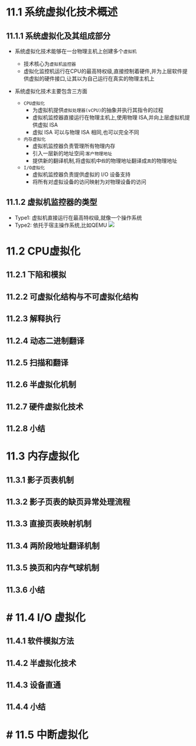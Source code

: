 # 11.1 系统虚拟化技术概述

## 11.1.1 系统虚拟化及其组成部分
- 系统虚拟化技术能够在一台物理主机上创建多个`虚拟机`
  - 技术核心为`虚拟机监控器`
  - 虚拟化监控机运行在CPU的最高特权级,直接控制着硬件,并为上层软件提供虚拟的硬件接口,让其以为自己运行在真实的物理主机上

- 系统虚拟化技术主要包含三方面
  - `CPU虚拟化`
    - 为虚拟机提供`虚拟处理器(vCPU)`的抽象并执行其指令的过程
    - 虚拟机监控器直接运行在物理主机上,使用物理 ISA,并向上层虚拟机提供虚拟 ISA
    - 虚拟 ISA 可以与物理 ISA 相同,也可以完全不同
  - `内存虚拟化`
    - 虚拟机监控器负责管理所有物理内存
    - 引入一层新的地址空间:`客户物理地址`
    - 提供新的翻译机制,将虚拟机中`假`的物理地址翻译成`真`的物理地址
  - `I/O虚拟化`
    - 虚拟机监控器负责提供虚拟的 I/O 设备支持
    - 将所有对虚拟设备的访问映射为对物理设备的访问

## 11.1.2 虚拟机监控器的类型
- Type1: 虚拟机直接运行在最高特权级,就像一个操作系统
- Type2: 依托于宿主操作系统,比如QEMU
![](https://i.imgur.com/AT5zKyM.png)

# 11.2 CPU虚拟化

## 11.2.1 下陷和模拟

## 11.2.2 可虚拟化结构与不可虚拟化结构

## 11.2.3 解释执行

## 11.2.4 动态二进制翻译

## 11.2.5 扫描和翻译

## 11.2.6 半虚拟化机制

## 11.2.7 硬件虚拟化技术

## 11.2.8 小结

# 11.3 内存虚拟化

## 11.3.1 影子页表机制

## 11.3.2 影子页表的缺页异常处理流程

## 11.3.3 直接页表映射机制

## 11.3.4 两阶段地址翻译机制

## 11.3.5 换页和内存气球机制

## 11.3.6 小结

# # 11.4 I/O 虚拟化

## 11.4.1 软件模拟方法

## 11.4.2 半虚拟化技术

## 11.4.3 设备直通

## 11.4.4 小结

# # 11.5 中断虚拟化
